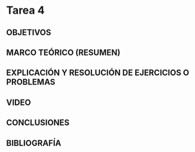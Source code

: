 # Tarea 4

## OBJETIVOS

## MARCO TEÓRICO (RESUMEN)

## EXPLICACIÓN Y RESOLUCIÓN DE EJERCICIOS O PROBLEMAS

## VIDEO

## CONCLUSIONES

## BIBLIOGRAFÍA
